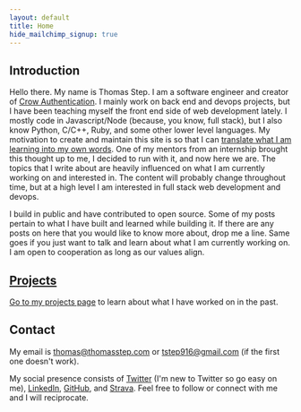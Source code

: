 ```yaml
---
layout: default
title: Home
hide_mailchimp_signup: true
---
```


## Introduction

Hello there. My name is Thomas Step. I am a software engineer and creator of [Crow Authentication](https://crowauth.com/). I mainly work on back end and devops projects, but I have been teaching myself the front end side of web development lately. I mostly code in Javascript/Node (because, you know, full stack), but I also know Python, C/C++, Ruby, and some other lower level languages. My motivation to create and maintain this site is so that I can [translate what I am learning into my own words](https://twitter.com/swyx/status/1009174159690264579). One of my mentors from an internship brought this thought up to me, I decided to run with it, and now here we are. The topics that I write about are heavily influenced on what I am currently working on and interested in. The content will probably change throughout time, but at a high level I am interested in full stack web development and devops.

I build in public and have contributed to open source. Some of my posts pertain to what I have built and learned while building it. If there are any posts on here that you would like to know more about, drop me a line. Same goes if you just want to talk and learn about what I am currently working on. I am open to cooperation as long as our values align.

## [Projects](/projects)

[Go to my projects page](/projects) to learn about what I have worked on in the past.

## Contact

My email is thomas@thomasstep.com or tstep916@gmail.com (if the first one doesn't work).

My social presence consists of [Twitter](https://twitter.com/tr33b3ard) (I'm new to Twitter so go easy on me), [LinkedIn](https://www.linkedin.com/in/thomasstep/), [GitHub](https://github.com/thomasstep), and [Strava](https://www.strava.com/athletes/50851495). Feel free to follow or connect with me and I will reciprocate.
